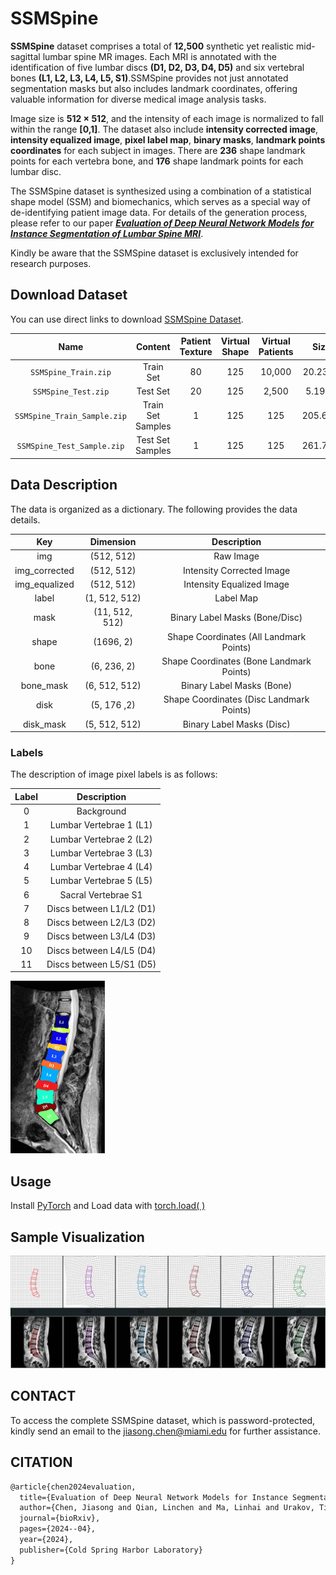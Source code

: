 # SSMSpine
**SSMSpine** dataset comprises a total of **12,500** synthetic yet realistic mid-sagittal lumbar spine MR images. Each MRI is annotated with the identification of five lumbar discs **(D1, D2, D3, D4, D5)** and six vertebral bones **(L1, L2, L3, L4, L5, S1)**.SSMSpine provides not just annotated segmentation masks but also includes landmark coordinates, offering valuable information for diverse medical image analysis tasks.

Image size is **512 × 512**, and the intensity of each image is normalized to fall within the range **[0,1]**. The dataset also include **intensity corrected image**, **intensity equalized image**, **pixel label map**, **binary masks**, **landmark points coordinates** for each subject in images. There are **236** shape landmark points for each vertebra bone, and **176** shape landmark points for each lumbar disc.

The SSMSpine dataset is synthesized using a combination of a statistical shape model (SSM) and biomechanics, which serves as a special way of de-identifying patient image data. For details of the generation process, please refer to our paper ***[Evaluation of Deep Neural Network Models for Instance Segmentation of Lumbar Spine MRI](https://www.biorxiv.org/content/10.1101/2024.04.02.587810v1)***.

Kindly be aware that the SSMSpine dataset is exclusively intended for research purposes.

## Download Dataset

You can use direct links to download  [SSMSpine Dataset](https://drive.google.com/drive/folders/17QXBCrfcQB6Gc4ITZBAURHoD60AMEQBB?usp=drive_link).



| Name  | Content | Patient Texture | Virtual Shape | Virtual Patients | Size | Link |
| :---: | :---: | :---: | :---: | :---: |:---: | :---: |
| `SSMSpine_Train.zip`  | Train Set| 80 | 125 |10,000| 20.23GB | [Download](https://drive.google.com/file/d/1WkiMCZC5gz_zKf5cXHVwUw5uJCcFIRrM/view?usp=sharing)|
| `SSMSpine_Test.zip`  | Test Set| 20 | 125 | 2,500 | 5.19GB | [Download](https://drive.google.com/file/d/17Xp3fEIKo9h1VNMkEXzG5SWIRB8uol02/view?usp=sharing)|
| `SSMSpine_Train_Sample.zip` | Train Set Samples | 1 | 125 | 125| 205.6MB | [Download](https://drive.google.com/file/d/1D2_j9wm7_E-SBQ53E6sIDi-q3gQZlB39/view?usp=drive_link)|
| `SSMSpine_Test_Sample.zip`  | Test Set Samples | 1 | 125 | 125| 261.7MB | [Download](https://drive.google.com/file/d/1K7WtxCH3tvAanIRXVlReerrigM1iu21k/view?usp=drive_link)|

## Data Description

The data is organized as a dictionary. The following provides the data details.

| Key | Dimension | Description |
| :---: |:---:| :---: |
| img | (512, 512)| Raw Image |
| img_corrected |(512, 512)|Intensity Corrected Image |
| img_equalized |(512, 512)|Intensity Equalized Image |
| label | (1, 512, 512) | Label Map |
| mask | (11, 512, 512) | Binary Label Masks (Bone/Disc) |
| shape | (1696, 2) | Shape Coordinates (All Landmark Points) |
| bone | (6, 236, 2) | Shape Coordinates (Bone Landmark Points) |
| bone_mask |(6, 512, 512)| Binary Label Masks (Bone) |
| disk |(5, 176 ,2)| Shape Coordinates (Disc Landmark Points) |
| disk_mask |(5, 512, 512)| Binary Label Masks (Disc) |


### Labels
The description of image pixel labels is as follows:

| Label | Description |
| :---: | :---: |
| 0 | Background |
| 1 | Lumbar Vertebrae 1 (L1) |
| 2 | Lumbar Vertebrae 2 (L2) |
| 3 | Lumbar Vertebrae 3 (L3) |
| 4 | Lumbar Vertebrae 4 (L4) |
| 5 | Lumbar Vertebrae 5 (L5) |
| 6 | Sacral Vertebrae S1 |
| 7 | Discs between L1/L2 (D1) |
| 8 | Discs between L2/L3 (D2) |
| 9 | Discs between L3/L4 (D3) |
| 10 | Discs between L4/L5 (D4) |
| 11 | Discs between L5/S1 (D5) |

<img src="fig/2.jpg" width = "30%">


## Usage
Install [PyTorch](https://pytorch.org/) and Load data with [torch.load( )](https://pytorch.org/docs/stable/generated/torch.load.html)

## Sample Visualization
<img src="fig/1.jpg">


## CONTACT

To access the complete SSMSpine dataset, which is password-protected, kindly send an email to the jiasong.chen@miami.edu for further assistance.


## CITATION

```latex
@article{chen2024evaluation,
  title={Evaluation of Deep Neural Network Models for Instance Segmentation of Lumbar Spine MRI},
  author={Chen, Jiasong and Qian, Linchen and Ma, Linhai and Urakov, Timur and Gu, Weiyong and Liang, Liang},
  journal={bioRxiv},
  pages={2024--04},
  year={2024},
  publisher={Cold Spring Harbor Laboratory}
}
```
